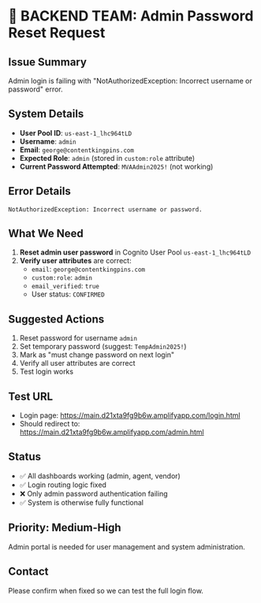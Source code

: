 # 🚨 BACKEND TEAM: Admin Password Reset Request

## Issue Summary
Admin login is failing with "NotAuthorizedException: Incorrect username or password" error.

## System Details
- **User Pool ID**: `us-east-1_lhc964tLD`
- **Username**: `admin`
- **Email**: `george@contentkingpins.com` 
- **Expected Role**: `admin` (stored in `custom:role` attribute)
- **Current Password Attempted**: `MVAAdmin2025!` (not working)

## Error Details
```
NotAuthorizedException: Incorrect username or password.
```

## What We Need
1. **Reset admin user password** in Cognito User Pool `us-east-1_lhc964tLD`
2. **Verify user attributes** are correct:
   - `email`: `george@contentkingpins.com`
   - `custom:role`: `admin` 
   - `email_verified`: `true`
   - User status: `CONFIRMED`

## Suggested Actions
1. Reset password for username `admin`
2. Set temporary password (suggest: `TempAdmin2025!`)
3. Mark as "must change password on next login"
4. Verify all user attributes are correct
5. Test login works

## Test URL
- Login page: https://main.d21xta9fg9b6w.amplifyapp.com/login.html
- Should redirect to: https://main.d21xta9fg9b6w.amplifyapp.com/admin.html

## Status
- ✅ All dashboards working (admin, agent, vendor)
- ✅ Login routing logic fixed
- ❌ Only admin password authentication failing
- ✅ System is otherwise fully functional

## Priority: Medium-High
Admin portal is needed for user management and system administration.

## Contact
Please confirm when fixed so we can test the full login flow. 